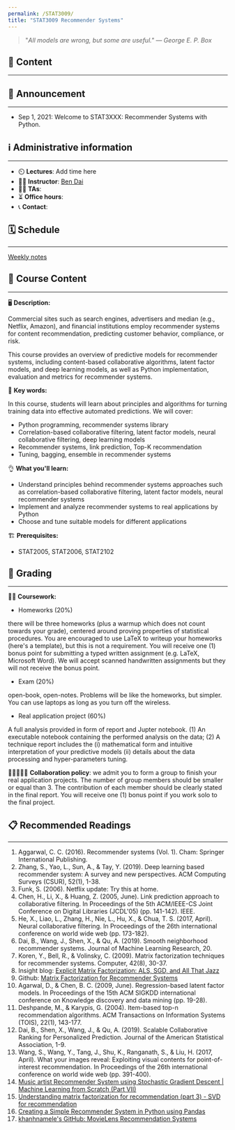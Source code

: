```yaml
---
permalink: /STAT3009/
title: "STAT3009 Recommender Systems"
---
```


> "*All models are wrong, but some are useful." — George E. P. Box*

## 📃 Content

---

## 💬 Announcement

---

- Sep 1, 2021: Welcome to STAT3XXX: Recommender Systems with Python.

## ℹ️ Administrative information

---

- ⏲️ **Lectures**: Add time here
- 👨‍🏫 **Instructor**: [Ben Dai](http://www.bendai.org)
- 👨‍💼 **TAs**:
- ⏳ **Office hours**:
- 📞 **Contact**:

## 🗓️ Schedule

---

[Weekly notes](https://www.notion.so/1ae83e07c8a94d1488a5c3533f17acd0)

## 🧾 Course Content

---

🖥️ **Description:**

Commercial sites such as search engines, advertisers and median (e.g., Netflix, Amazon), and financial institutions employ recommender systems for content recommendation, predicting customer behavior, compliance, or risk.

This course provides an overview of predictive models for recommender systems, including content-based collaborative algorithms, latent factor models, and deep learning models, as well as Python implementation, evaluation and metrics for recommender systems.

🔑 **Key words:**

In this course, students will learn about principles and algorithms for turning training data into effective automated predictions. We will cover:

- Python programming, recommender systems library
- Correlation-based collaborative filtering, latent factor models, neural collaborative filtering, deep learning models
- Recommender systems, link prediction, Top-K recommendation
- Tuning, bagging, ensemble in recommender systems

👌 **What you'll learn:**

- Understand principles behind recommender systems approaches such as correlation-based collaborative filtering, latent factor models, neural recommender systems
- Implement and analyze recommender systems to real applications by Python
- Choose and tune suitable models for different applications

🏗️ **Prerequisites:**

- STAT2005, STAT2006, STAT2102

## 💯 Grading

---

👨‍💻 **Coursework:**

- Homeworks (20%)

there will be three homeworks (plus a warmup which does not count towards your grade), centered around proving properties of statistical procedures. You are encouraged to use LaTeX to writeup your homeworks (here's a template), but this is not a requirement. You will receive one (1) bonus point for submitting a typed written assignment (e.g. LaTeX, Microsoft Word). We will accept scanned handwritten assignments but they will not receive the bonus point.

- Exam (20%)

open-book, open-notes. Problems will be like the homeworks, but simpler. You can use laptops as long as you turn off the wireless.

- Real application project (60%)

A full analysis provided in form of report and Jupter notebook. (1) An executable notebook containing the performed analysis on the data; (2) A technique report includes the (i) mathematical form and intuitive interpretation of your predictive models (ii) details about the data processing and hyper-parameters tuning. 

👨🏻‍🤝‍👨🏾 **Collaboration policy**: we admit you to form a group to finish your real application projects. The number of group members should be smaller or equal than 3. The contribution of each member should be clearly stated in the final report. You will receive one (1) bonus point if you work solo to the final project.

## 📋 Recommended Readings

---

1. Aggarwal, C. C. (2016). Recommender systems (Vol. 1). Cham: Springer International Publishing.
2. Zhang, S., Yao, L., Sun, A., & Tay, Y. (2019). Deep learning based recommender system: A survey and new perspectives. ACM Computing Surveys (CSUR), 52(1), 1-38.
3. Funk, S. (2006). Netflix update: Try this at home.
4. Chen, H., Li, X., & Huang, Z. (2005, June). Link prediction approach to collaborative filtering. In Proceedings of the 5th ACM/IEEE-CS Joint Conference on Digital Libraries (JCDL'05) (pp. 141-142). IEEE.
5. He, X., Liao, L., Zhang, H., Nie, L., Hu, X., & Chua, T. S. (2017, April). Neural collaborative filtering. In Proceedings of the 26th international conference on world wide web (pp. 173-182).
6. Dai, B., Wang, J., Shen, X., & Qu, A. (2019). Smooth neighborhood recommender systems. Journal of Machine Learning Research, 20.
7. Koren, Y., Bell, R., & Volinsky, C. (2009). Matrix factorization techniques for recommender systems. Computer, 42(8), 30-37.
8. Insight blog: [Explicit Matrix Factorization: ALS, SGD, and All That Jazz](https://blog.insightdatascience.com/explicit-matrix-factorization-als-sgd-and-all-that-jazz-b00e4d9b21ea)
9. Github: [Matrix Factorization for Recommender Systems](https://everdark.github.io/k9/notebooks/ml/matrix_factorization/matrix_factorization.nb.html)
10. Agarwal, D., & Chen, B. C. (2009, June). Regression-based latent factor models. In Proceedings of the 15th ACM SIGKDD international conference on Knowledge discovery and data mining (pp. 19-28).
11. Deshpande, M., & Karypis, G. (2004). Item-based top-n recommendation algorithms. ACM Transactions on Information Systems (TOIS), 22(1), 143-177.
12. Dai, B., Shen, X., Wang, J., & Qu, A. (2019). Scalable Collaborative Ranking for Personalized Prediction. Journal of the American Statistical Association, 1-9.
13. Wang, S., Wang, Y., Tang, J., Shu, K., Ranganath, S., & Liu, H. (2017, April). What your images reveal: Exploiting visual contents for point-of-interest recommendation. In Proceedings of the 26th international conference on world wide web (pp. 391-400).
14. [Music artist Recommender System using Stochastic Gradient Descent | Machine Learning from Scratch (Part VII)](https://towardsdatascience.com/music-artist-recommender-system-using-stochastic-gradient-descent-machine-learning-from-scratch-5f2f1aae972c)
15. [Understanding matrix factorization for recommendation (part 3) - SVD for recommendation](http://nicolas-hug.com/blog/matrix_facto_3)
16. [Creating a Simple Recommender System in Python using Pandas](https://stackabuse.com/creating-a-simple-recommender-system-in-python-using-pandas/)
17. [khanhnamele's GitHub: MovieLens Recommendation Systems](https://github.com/khanhnamle1994/movielens)